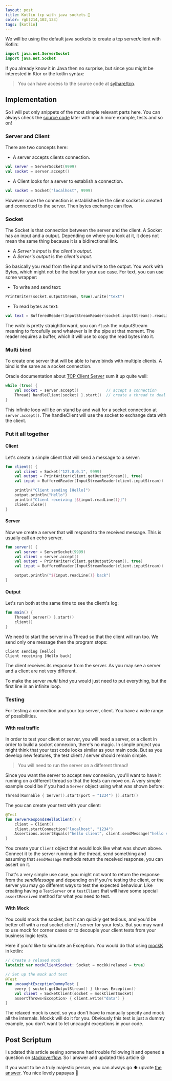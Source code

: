 ```yaml
---
layout: post
title: Kotlin tcp with java sockets 🧦
color: rgb(214,102,133)
tags: [kotlin]
---
```



We will be using the default java sockets to create a tcp server/client with Kotlin:

```kotlin
import java.net.ServerSocket
import java.net.Socket
```

If you already know it in Java then no surprise, but since you might be interested in Ktor or the kotlin syntax:

> You can have access to the source code at [sylhare/tcp](https://github.com/sylhare/tcp).

## Implementation

So I will put only snippets of the most simple relevant parts here.
You can always check the [source code](https://github.com/sylhare/tcp/tree/master/src/main/kotlin/tcp/examples) later with much more example, tests and so on!

### Server and Client

There are two concepts here:
  - A server accepts clients connection. 
  
```kotlin
val server = ServerSocket(9999)
val socket = server.accept()
``` 
  - A Client looks for a server to establish a connection.
  
```kotlin
val socket = Socket("localhost", 9999)
```
  
However once the connection is established ie the client socket is created and connected to the server.
Then bytes exchange can flow.

### Socket

The Socket is that connection between the server and the client. A Socket has an input and a output. 
Depending on where you look at it, it does not mean the same thing because it is a bidirectional link.
  - A _Server's input_ is the _client's output_.
  - A _Server's output_ is the _client's input_.
  
So basically you read from the input and write to the output. 
You work with Bytes, which might not be the best for your use case. 
For text, you can use some wrapper:
  - To write and send text:
  
```kotlin
PrintWriter(socket.outputStream, true).write("text") 
  ```
  - To read bytes as text:
  
```kotlin
val text = BufferedReader(InputStreamReader(socket.inputStream)).readLine()
```

The _write_ is pretty straightforward, you can `flush` the outputStream meaning to forcefully send whatever is in the pipe at that moment.
The reader requires a buffer, which it will use to copy the read bytes into it.

### Multi bind 

To create one server that will be able to have binds with multiple clients.
A bind is the same as a socket connection.

Oracle documentation about [TCP Client Server](https://docs.oracle.com/javase/tutorial/networking/sockets/clientServer.html)
sum it up quite well:

```kotlin
while (true) {
    val socket = server.accept()            // accept a connection
    Thread{ handleClient(socket) }.start()  // create a thread to deal with the client
}
```

This infinite loop will be on stand by and wait for a socket connection at `server.accept()`.
The handleClient will use the socket to exchange data with the client. 

### Put it all together

#### Client
Let's create a simple client that will send a message to a server:

```kotlin
fun client() {
    val client = Socket("127.0.0.1", 9999)
    val output = PrintWriter(client.getOutputStream(), true)
    val input = BufferedReader(InputStreamReader(client.inputStream))

    println("Client sending [Hello]")
    output.println("Hello")
    println("Client receiving [${input.readLine()}]")
    client.close()
}
```

#### Server

Now we create a server that will respond to the received message.
This is usually call an echo server.

```kotlin
fun server() {
    val server = ServerSocket(9999)
    val client = server.accept()
    val output = PrintWriter(client.getOutputStream(), true)
    val input = BufferedReader(InputStreamReader(client.inputStream))

    output.println("${input.readLine()} back")
}
```

#### Output

Let's run both at the same time to see the client's log:

```kotlin
fun main() {
    Thread{ server() }.start()
    client()
}
```

We need to start the server in a Thread so that the client will run too.
We send only one message then the program stops:

```
Client sending [Hello]
Client receiving [Hello back]
```

The client receives its response from the server. 
As you may see a server and a client are not very different.

To make the server _multi bind_ you would just need to put everything, but the first line in an infinite loop.

### Testing

For testing a connection and your tcp server, client.
You have a wide range of possibilities.

#### With real traffic

In order to test your client or server, you will need a server, or a client in order to build a socket connexion, there's no magic.
In simple project you might think that your test code looks similar as your main code.
But as you develop new features, the test client / server should remain simple.

> You will need to run the server on a different thread!

Since you want the server to accept new connexion, you'll want to have it running on a different thread so that the tests can move on.
A very simple example could be if you had a `Server` object using what was shown before:

```kotlin
Thread(Runnable { Server().start(port = "1234") }).start()
```

The you can create your test with your client:

```kotlin
@Test
fun serverRespondsHelloClient() {
    client = Client()
    client.startConnection("localhost", "1234")
    Assertions.assertEquals("hello client", client.sendMessage("hello server"))
}
```

You create your `Client` object that would look like what was shown above. 
Connect it to the server running in the thread, send something and assuming that `sendMessage` methods return the received response,
you can assert on it.

That's a very simple use case, you might not want to return the response from the _sendMessage_ and depending on if you're testing 
the client, or the server you may go different ways to test the expected behaviour. 
Like creating having a `TestServer` or a `testClient` that will have some special `assertReceived` method for what you need to test.

#### With Mock

You could mock the socket, but it can quickly get tedious, and you'd be better off with a real socket client / server for your tests.
But you may want to use mock for corner cases or to decouple your client tests from your business logic tests.
 
Here if you'd like to simulate an Exception.
You would do that using [mockK](https://mockk.io/) in kotlin:

```kotlin
// Create a relaxed mock 
lateinit var mockClientSocket: Socket = mockk(relaxed = true)

// Set up the mock and test
@Test
fun uncaughtExceptionDummyTest {    
    every { socket.getOutputStream() } throws Exception()
    val client = SocketClient(socket = mockClientSocket)
    assertThrows<Exception> { client.write("data") }
}
```

The relaxed mock is used, so you don't have to manually specify and mock all the internals. Mockk will do it for you.
Obviously this test is just a dummy example, you don't want to let uncaught exceptions in your code.

## Post Scriptum

I updated this article seeing someone had trouble following it and opened a question on [stackoverflow](https://stackoverflow.com/a/67845608/7747942).
So I answer and updated this article 😃 

If you want to be a truly majestic person, you can always go ⬆ upvote [the answer](https://stackoverflow.com/a/67845608/7747942).
You nice lovely papayas 🧡 

